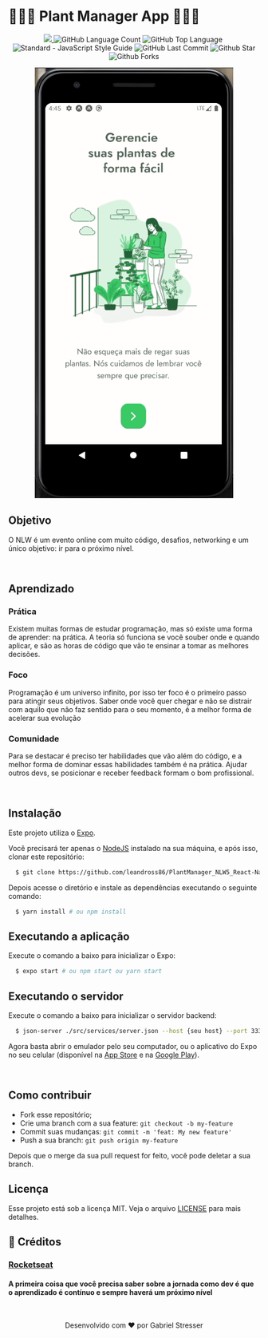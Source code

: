 
# 🌿🌵🌱 Plant Manager App 🌱🌵🌿

<p align="center">
  <a href="./LICENSE">
  <img src="https://img.shields.io/github/license/leandross86/PlantManager_NLW5_React-Native"/>
  </a>
  <img alt="GitHub Language Count" src="https://img.shields.io/github/languages/count/Gabriel9Stresser/NLW-05-PlantManager" />
  <img alt="GitHub Top Language" src="https://img.shields.io/github/languages/top/Gabriel9Stresser/NLW-05-PlantManager" />
  <img alt="" src="https://img.shields.io/github/repo-size/Gabriel9Stresser/NLW-05-PlantManager" />
  <img alt="Standard - JavaScript Style Guide" src="https://img.shields.io/badge/code%20style-standard-brightgreen.svg" />
  <img alt="GitHub Last Commit" src="https://img.shields.io/github/last-commit/Gabriel9Stresser/NLW-05-PlantManager" />
  <img alt="Github Star" src="https://img.shields.io/github/stars/Gabriel9Stresser/NLW-05-PlantManager?style=social" />
  <img alt="Github Forks" src="https://img.shields.io/github/forks/Gabriel9Stresser/NLW-05-PlantManager?style=social" />
</p>

<p align="center">
<img src="./src/assets/Plant.gif"/>
</p>

## Objetivo

O NLW é um evento online com muito código, desafios, networking e um único objetivo: ir para o próximo nível.

<br>

## Aprendizado
### Prática
Existem muitas formas de estudar programação, mas só existe uma forma de aprender: na prática. A teoria só funciona se você souber onde e quando aplicar, e são as horas de código que vão te ensinar a tomar as melhores decisões.

### Foco
Programação é um universo infinito, por isso ter foco é o primeiro passo para atingir seus objetivos. Saber onde você quer chegar e não se distrair com aquilo que não faz sentido para o seu momento, é a melhor forma de acelerar sua evolução

### Comunidade
Para se destacar é preciso ter habilidades que vão além do código, e a melhor forma de dominar essas habilidades também é na prática. Ajudar outros devs, se posicionar e receber feedback formam o bom profissional.

<br>

## Instalação
Este projeto utiliza o [Expo](https://expo.io/).

Você precisará ter apenas o [NodeJS](https://nodejs.org) instalado na sua máquina, e após isso, clonar este repositório:
```bash
  $ git clone https://github.com/leandross86/PlantManager_NLW5_React-Native
```

Depois acesse o diretório e instale as dependências executando o seguinte comando:
```bash
  $ yarn install # ou npm install
```

## Executando a aplicação

Execute o comando a baixo para inicializar o Expo:
```bash
  $ expo start # ou npm start ou yarn start

```
## Executando o servidor

Execute o comando a baixo para inicializar o servidor backend:
```bash
  $ json-server ./src/services/server.json --host {seu host} --port 3333 --delay 5000
```

Agora basta abrir o emulador pelo seu computador, ou o aplicativo do Expo no seu celular (disponível na [App Store](https://apps.apple.com/br/app/expo-client/id982107779) e na [Google Play](https://play.google.com/store/apps/details?id=host.exp.exponent&hl=pt_BR)).

<br>

## Como contribuir

- Fork esse repositório;
- Crie uma branch com a sua feature: `git checkout -b my-feature`
- Commit suas mudanças: `git commit -m 'feat: My new feature'`
- Push a sua branch: `git push origin my-feature`

Depois que o merge da sua pull request for feito, você pode deletar a sua branch.

## Licença

Esse projeto está sob a licença MIT. Veja o arquivo [LICENSE](LICENSE) para mais detalhes.

## 🤝 Créditos

### [Rocketseat](https://rocketseat.com.br/)
#### A primeira coisa que você precisa saber sobre a jornada como dev é que o aprendizado é contínuo e sempre haverá um próximo nível


<br>
<p align="center">
Desenvolvido com ❤️ por Gabriel Stresser
</p>
